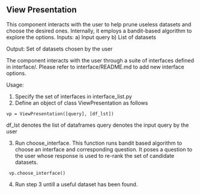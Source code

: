 ## View Presentation
This component interacts with the user to help prune useless datasets and choose the desired ones. Internally, it employs a bandit-based algorithm to explore the options.
Inputs:
a) Input query
b) List of datasets

Output: Set of datasets chosen by the user

The component interacts with the user through a suite of interfaces defined in interface/. Please refer to interface/README.md to add new interface options.

Usage:

1. Specify the set of interfaces in interface_list.py
2. Define an object of class ViewPresentation as follows

```
vp = ViewPresentation([query], [df_lst]) 
```

df_lst denotes the list of dataframes
query denotes the input query by the user
   
3. Run choose_interface. This function runs bandit based algorithm to choose an interface and corresponding question. It poses a question to the user whose response is used to re-rank the set of candidate datasets.

```
 vp.choose_interface()
```

4. Run step 3 untill a useful dataset has been found.

